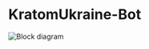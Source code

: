 # KratomUkraine-Bot
![Block diagram](https://github.com/MarkPereverzov/KratomUkraine-Bot/blob/main/images/IMG_3447.jpg)
